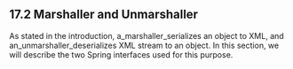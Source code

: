 ## 17.2 Marshaller and Unmarshaller

As stated in the introduction, a_marshaller_serializes an object to XML, and an_unmarshaller_deserializes XML stream to an object. In this section, we will describe the two Spring interfaces used for this purpose.

